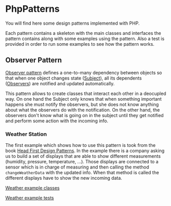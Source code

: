 # PhpPatterns

You will find here some design patterns implemented with PHP.

Each pattern contains a skeleton with the main classes and interfaces the pattern contains along with some examples using the pattern. Also a test is provided in order to run some examples to see how the pattern works.

## Observer Pattern
[Observer pattern](https://github.com/mgonzalezbaile/PhpPatterns/tree/master/src/PhpPatterns/Observer) defines a one-to-many dependency between objects so that when one object changes state ([Subject](https://github.com/mgonzalezbaile/PhpPatterns/blob/master/src/PhpPatterns/Observer/Subject.php#L4)), all its dependents ([Observers](https://github.com/mgonzalezbaile/PhpPatterns/blob/master/src/PhpPatterns/Observer/Observer.php)) are notified and updated automatically.

This pattern allows to create classes that interact each other in a deocupled way. On one hand the Subject only knows that when something important happens she must notify the observers, but she does not know anything about what the observers do with the notification. On the other hand, the observers don't know what is going on in the subject until they get notified and perform some action with the incoming info.

### Weather Station
The first example which shows how to use this pattern is took from the book [Head First Design Patterns](http://shop.oreilly.com/product/9780596007126.do). In the example there is a company asking us to build a set of displays that are able to show different measurements (humidity, pressure, temperature, ...). Those displays are connected to a sensor which is in charge of measuring and then calling the method `changeWeatherData` with the updated info. When that method is called the different displays have to show the new incoming data.

[Weather example classes](https://github.com/mgonzalezbaile/PhpPatterns/tree/master/src/PhpPatterns/Observer/WeatherStation)

[Weather example tests](https://github.com/mgonzalezbaile/PhpPatterns/blob/master/tests/PhpPatterns/Observer/WeatherStation/WeatherStationTest.php)
